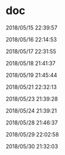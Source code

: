 # doc

2018/05/15 22:39:57 

2018/05/16 22:14:53 

2018/05/17 22:31:55 

2018/05/18 21:41:37 

2018/05/19 21:45:44 

2018/05/21 22:32:13 

2018/05/23 21:39:28 

2018/05/24 21:39:21 

2018/05/28 21:46:37 

2018/05/29 22:02:58 

2018/05/30 21:32:03 
